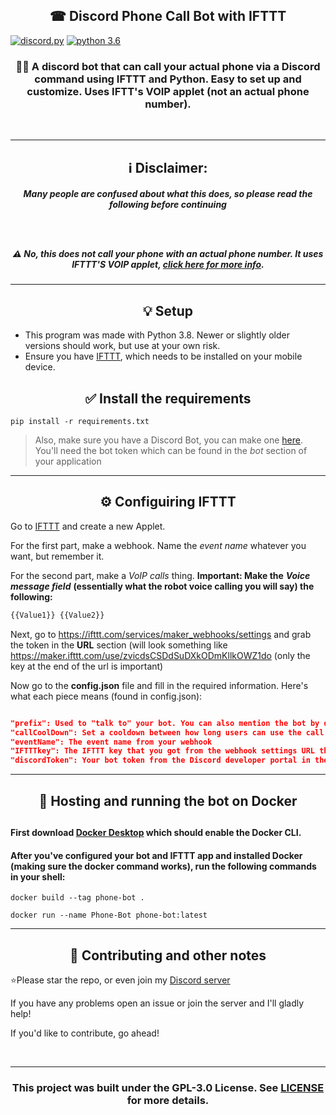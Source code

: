 <h2 align='center'>☎ Discord Phone Call Bot with IFTTT</h2>

[![discord.py](https://img.shields.io/badge/discord-py-red.svg)](https://github.com/Rapptz/discord.py/tree/rewrite)
[![python 3.6](https://img.shields.io/badge/python-3.8-red.svg)](https://www.python.org/)
<br>

<h3 align='center'>🤖📞 A discord bot that can call your actual phone via a Discord command using IFTTT and Python. Easy to set up and customize. Uses IFTT's VOIP applet (not an actual phone number).</h3>
<br>

___

<h2 align='center'>ℹ Disclaimer:</h2>
<h5 align='center'>Many people are confused about what this does, so please read the following before continuing

<br><br>

⚠ No, this does not call your phone with an actual phone number. It uses IFTTT'S VOIP applet, <a href='https://ifttt.com/voip_calls>'><i>click here for more info</i></a>.</h5> 

___

<h2 align=center>💡 Setup</h2>

- This program was made with Python 3.8. Newer or slightly older versions should work, but use at your own risk.
- Ensure you have [IFTTT](https://ifttt.com/about), which needs to be installed on your mobile device.

<h2 align=center>✅ Install the requirements</h2>

```shell
pip install -r requirements.txt
```

> Also, make sure you have a Discord Bot, you can make one [here](https://discordapp.com/developers/applications/). You'll need the bot token which can be found in the *bot* section of your application

___

<h2 align=center>⚙ Configuiring IFTTT</h2>

Go to [IFTTT](https://ifttt.com/create) and create a new Applet.

For the first part, make a webhook. Name the *event name* whatever you want, but remember it.

For the second part, make a *VoIP calls* thing. **Important: Make the** ***Voice message field*** **(essentially what the robot voice calling you will say) the following:**

```python
{{Value1}} {{Value2}}
```

Next, go to https://ifttt.com/services/maker_webhooks/settings and grab the token in the **URL** section (will look something like https://maker.ifttt.com/use/zvicdsCSDdSuDXkODmKllkOWZ1do (only the key at the end of the url is important)

Now go to the **config.json** file and fill in the required information. Here's what each piece means (found in config.json):

```json

"prefix": Used to "talk to" your bot. You can also mention the bot by default to run commands, but you also need a prefix.
"callCoolDown": Set a cooldown between how long users can use the call command. I recommend 30 seconds or more (this is per user)
"eventName": The event name from your webhook
"IFTTTkey": The IFTTT key that you got from the webhook settings URL thingy
"discordToken": Your bot token from the Discord developer portal in the bot section (NOT client secret/client ID)
```

___

<h2 align=center>🎉 Hosting and running the bot on Docker<h2>

#### First download [Docker Desktop](https://desktop.docker.com/win/main/amd64/Docker%20Desktop%20Installer.exe?utm_source=docker&utm_medium=webreferral&utm_campaign=dd-smartbutton&utm_location=module) which should enable the Docker CLI.
#### After you've configured your bot and IFTTT app and installed Docker (making sure the docker command works), run the following commands in your shell:

```shell
docker build --tag phone-bot .
```

```shell
docker run --name Phone-Bot phone-bot:latest
```

___

<h2 align=center>🤝 Contributing and other notes</h2>

⭐Please star the repo, or even join my [Discord server](https://discord.gg/cFC7FDtTYp)

If you have any problems open an issue or join the server and I'll gladly help!

If you'd like to contribute, go ahead!

<br>

___

<h3 align=center>This project was built under the GPL-3.0 License. See <a href='LICENSE'>LICENSE</a> for more details.</h3>
